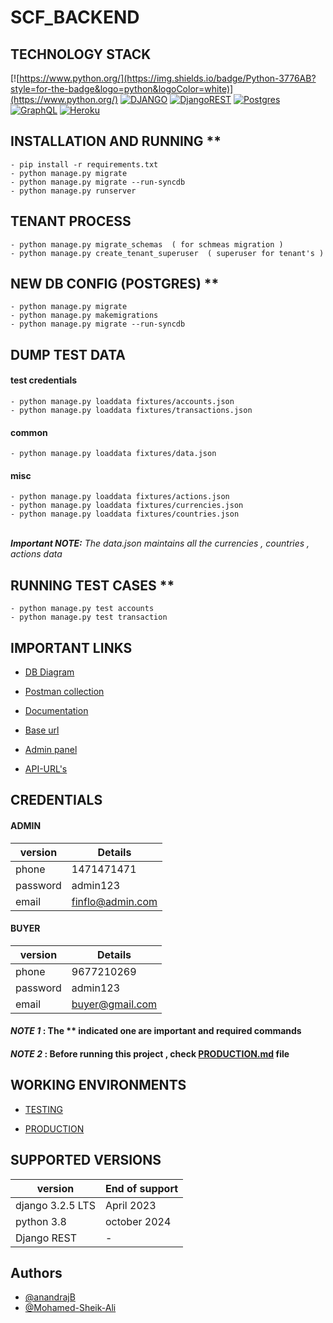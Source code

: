 # SCF_BACKEND  

## TECHNOLOGY STACK
[![https://www.python.org/](https://img.shields.io/badge/Python-3776AB?style=for-the-badge&logo=python&logoColor=white)](https://www.python.org/)
[![DJANGO](https://img.shields.io/badge/Django-092E20?style=for-the-badge&logo=django&logoColor=white)](https://www.djangoproject.com/)
[![DjangoREST](https://img.shields.io/badge/DJANGO-REST-ff1709?style=for-the-badge&logo=django&logoColor=white&color=ff1709&labelColor=gray)](https://www.django-rest-framework.org/)
[![Postgres](https://img.shields.io/badge/postgres-%23316192.svg?style=for-the-badge&logo=postgresql&logoColor=white)](https://www.postgresql.org/)
[![GraphQL](https://img.shields.io/badge/-GraphQL-E10098?style=for-the-badge&logo=graphql&logoColor=white)](https://graphql.org/)
[![Heroku](https://img.shields.io/badge/heroku-%23430098.svg?style=for-the-badge&logo=heroku&logoColor=white)](https://heroku.com/)

## INSTALLATION AND RUNNING **
```
- pip install -r requirements.txt
- python manage.py migrate
- python manage.py migrate --run-syncdb
- python manage.py runserver
```
## TENANT PROCESS 
```
- python manage.py migrate_schemas  ( for schmeas migration )
- python manage.py create_tenant_superuser  ( superuser for tenant's )
```

## NEW DB CONFIG (POSTGRES) **
```
- python manage.py migrate 
- python manage.py makemigrations 
- python manage.py migrate --run-syncdb
```
## DUMP TEST DATA 

#### test credentials 
```
- python manage.py loaddata fixtures/accounts.json
- python manage.py loaddata fixtures/transactions.json
```
#### common
```
- python manage.py loaddata fixtures/data.json   
```
#### misc
```
- python manage.py loaddata fixtures/actions.json  
- python manage.py loaddata fixtures/currencies.json 
- python manage.py loaddata fixtures/countries.json 
```

\
***Important NOTE:*** *The data.json maintains all the currencies , countries , actions data*

## RUNNING TEST CASES **
```
- python manage.py test accounts
- python manage.py test transaction
```
## IMPORTANT LINKS

- [DB Diagram](https://dbdiagram.io/d/61b82d3b8c901501c0ef1a4f)

- [Postman collection](https://www.getpostman.com/collections/74a150a6a4ee22543b8c)

- [Documentation](https://documenter.getpostman.com/view/11858287/Uyr5pf1h)

- [Base url](https://venzoscf.herokuapp.com/)

- [Admin panel](https://venzoscf.herokuapp.com/admin/)

- [API-URL's](https://venzoscf.herokuapp.com/api-urls/)


## CREDENTIALS

#### ADMIN

| version  | Details |
| ------------- | ------------- |
| phone | 1471471471 |
| password  | admin123  |
| email | finflo@admin.com |


#### BUYER

| version  | Details |
| ------------- | ------------- |
| phone | 9677210269 |
| password  | admin123  |
| email | buyer@gmail.com |





#### ***NOTE 1*** : The ** indicated one are important and required commands

#### ***NOTE 2*** : Before running this project , check [PRODUCTION.md](https://github.com/venzo-tech/scfbackend/blob/master/PRODUCTION.md) file



## WORKING ENVIRONMENTS

- [TESTING](http://venzoscf.herokuapp.com)

- [PRODUCTION](http://167.71.238.26/)



## SUPPORTED VERSIONS

| version  | End of support |
| ------------- | ------------- |
| django 3.2.5 LTS | April 2023 |
| python 3.8  | october 2024  |
|Django REST|-|

## Authors

- [@anandrajB](https://github.com/anandrajB)
- [@Mohamed-Sheik-Ali](https://github.com/Mohamed-Sheik-Ali)

